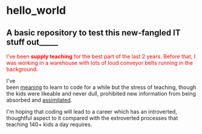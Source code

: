 # <h1>hello_world</h1>
<h2>A basic repository to test this new-fangled IT stuff out_____</h2>
<p style="color: red;">I've been <strong>supply teaching</strong> for the best part of the last 2 years. Before that, I was working in a warehouse with lots of <italic>loud conveyor</italic> belts running in the background.</p>
<p>I've <br/>been <ins>meaning</ins> to learn to code for a while but the stress of teaching, though the kids were likeable and never dull, prohibited new information from being absorbed and <u>assimilated</u>.</p> 
<p>I'm hoping that coding will lead to a career which has an introverted, thoughtful aspect to it compared with the extroverted processes that teaching 140+ kids a day requires.</p>
